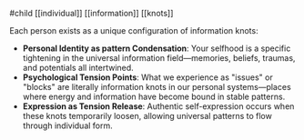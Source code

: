 #child [[individual]] [[information]] [[knots]]

Each person exists as a unique configuration of information knots:

- **Personal Identity as pattern Condensation**: Your selfhood is a specific tightening in the universal information field—memories, beliefs, traumas, and potentials all intertwined.
- **Psychological Tension Points**: What we experience as "issues" or "blocks" are literally information knots in our personal systems—places where energy and information have become bound in stable patterns.
- **Expression as Tension Release**: Authentic self-expression occurs when these knots temporarily loosen, allowing universal patterns to flow through individual form.